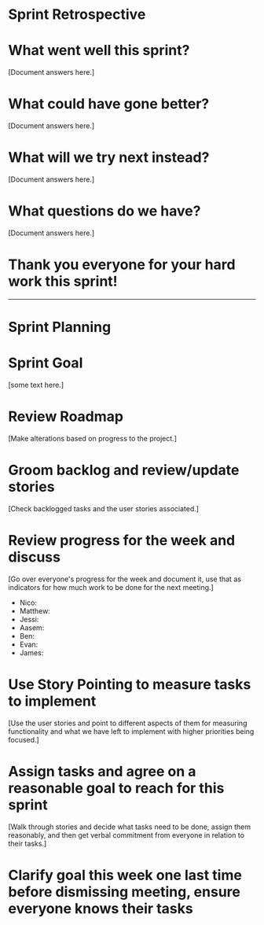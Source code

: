 # Sprint Retrospective

# What went well this sprint?

[Document answers here.]

# What could have gone better?

[Document answers here.]

# What will we try next instead?

[Document answers here.]

# What questions do we have?

[Document answers here.]

# Thank you everyone for your hard work this sprint!

-----------------------------------
# Sprint Planning

# Sprint Goal

[some text here.]

# Review Roadmap

[Make alterations based on progress to the project.]

# Groom backlog and review/update stories

[Check backlogged tasks and the user stories associated.]

# Review progress for the week and discuss

[Go over everyone's progress for the week and document it, use that as indicators for how much work to be done for the next meeting.]
- Nico:
- Matthew:
- Jessi:
- Aasem:
- Ben:
- Evan:
- James:

# Use Story Pointing to measure tasks to implement

[Use the user stories and point to different aspects of them for measuring functionality and what we have left to implement with higher priorities being focused.]

# Assign tasks and agree on a reasonable goal to reach for this sprint

[Walk through stories and decide what tasks need to be done, assign them reasonably, and then get verbal commitment from everyone in relation to their tasks.]

# Clarify goal this week one last time before dismissing meeting, ensure everyone knows their tasks
